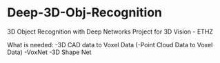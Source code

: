 # Deep-3D-Obj-Recognition
3D Object Recognition with Deep Networks Project for 3D Vision - ETHZ

What is needed:
-3D CAD data to Voxel Data
(-Point Cloud Data to Voxel Data)
-VoxNet
-3D Shape Net

